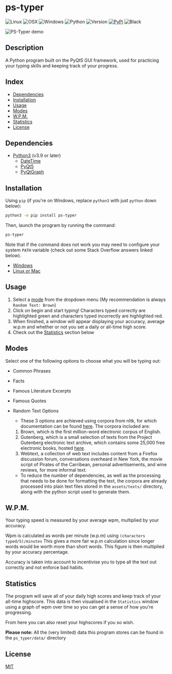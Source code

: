 # ps-typer

![Linux](https://img.shields.io/badge/-Linux-grey?logo=linux)
![OSX](https://img.shields.io/badge/-OSX-black?logo=apple)
![Windows](https://img.shields.io/badge/-Windows-blue?logo=windows)
![Python](https://img.shields.io/badge/Python-v3.9%5E-green?logo=python)
![Version](https://img.shields.io/github/v/tag/rolv-apneseth/ps-typer?label=version)
[![PyPi](https://img.shields.io/pypi/v/daily_hn?label=pypi)](https://pypi.org/project/ps-typer/)
![Black](https://img.shields.io/badge/code%20style-black-000000.svg)

![PS-Typer demo](https://user-images.githubusercontent.com/69486699/161395389-247c75fd-c2b6-4a63-bf03-258c5046b1be.png)

## Description

A Python program built on the PyQt5 GUI framework, used for practicing your typing skills and keeping track of your progress.

## Index

-   [Dependencies](#dependencies)
-   [Installation](#installation)
-   [Usage](#usage)
-   [Modes](#modes)
-   [W.P.M.](#wpm)
-   [Statistics](#statistics)
-   [License](#license)

## Dependencies

-   [Python3](https://www.python.org/downloads/) (v3.9 or later)
    -   [DateTime](https://pypi.org/project/DateTime/)
    -   [PyQt5](https://pypi.org/project/PyQt5/)
    -   [PyQtGraph](https://pypi.org/project/pyqtgraph/)

## Installation

Using `pip` (if you're on Windows, replace `python3` with just `python` down below):

```bash
python3 -m pip install ps-typer
```

Then, launch the program by running the command:

```bash
ps-typer
```

Note that if the command does not work you may need to configure your system `PATH` variable (check out some Stack Overflow answers linked below).

-   [Windows](https://stackoverflow.com/a/36160069/14316282)
-   [Linux or Mac](https://stackoverflow.com/a/62823029/14316282)

## Usage

1. Select a [mode](#modes) from the dropdown menu (My recommendation is always `Random Text: Brown`)
2. Click on begin and start typing! Characters typed correctly are highlighted green and characters typed incorrectly are highlighted red.
3. When finished, a window will appear displaying your accuracy, average w.p.m and whether or not you set a daily or all-time high score.
4. Check out the [Statistics](#statistics) section below

## Modes

Select one of the following options to choose what you will be typing out:

-   Common Phrases

-   Facts

-   Famous Literature Excerpts

-   Famous Quotes

-   Random Text Options
    -   These 3 options are achieved using corpora from nltk, for which documentation can be found [here](https://www.nltk.org/book/ch02.html). The corpora included are:
    1.  Brown, which is the first million-word electronic corpus of English.
    2.  Gutenberg, which is a small selection of texts from the Project Gutenberg electronic text archive, which contains some 25,000 free electronic books, hosted [here](http://www.gutenberg.org/).
    3.  Webtext, a collection of web text includes content from a Firefox discussion forum, conversations overheard in New York, the movie script of Pirates of the Carribean, personal advertisements, and wine reviews, for more informal text.
    -   To reduce the number of dependencies, as well as the processing that needs to be done for formatting the text, the corpora are already processed into plain text files stored in the `assets/texts/` directory, along with the python script used to generate them.

## W.P.M.

Your typing speed is measured by your average wpm, multiplied by your accuracy.

Wpm is calculated as words per minute (w.p.m) using `(characters typed/5)/minutes` This gives a more fair w.p.m calculation since longer words would be worth more than short words. This figure is then multiplied by your accuracy percentage.

Accuracy is taken into account to incentivise you to type all the text out correctly and not enforce bad habits.

## Statistics

The program will save all of your daily high scores and keep track of your all-time highscore. This data is then visualised in the `Statistics` window using a graph of wpm over time so you can get a sense of how you're progressing.

From here you can also reset your highscores if you so wish.

**Please note:** All the (very limited) data this program stores can be found in the `ps_typer/data/` directory

## License

[MIT](https://github.com/Rolv-Apneseth/ps-typer/blob/master/LICENSE)
